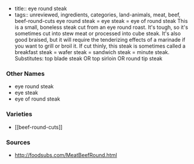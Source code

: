 - title:: eye round steak
- tags:: unreviewed, ingredients, categories, land-animals, meat, beef, beef-round-cuts
eye round steak = eye steak = eye of round steak This is a small, boneless steak cut from an eye round roast. It's tough, so it's sometimes cut into stew meat or processed into cube steak. It's also good braised, but it will require the tenderizing effects of a marinade if you want to grill or broil it. If cut thinly, this steak is sometimes called a breakfast steak = wafer steak = sandwich steak = minute steak. Substitutes: top blade steak OR top sirloin OR round tip steak

### Other Names

* eye round steak
* eye steak
* eye of round steak

### Varieties

* [[beef-round-cuts]]

### Sources
* http://foodsubs.com/MeatBeefRound.html
